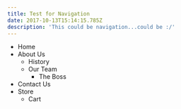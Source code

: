 ```yaml
---
title: Test for Navigation
date: 2017-10-13T15:14:15.785Z
description: 'This could be navigation...could be :/'
---
```

* Home
* About Us
  * History
  * Our Team
    * The Boss
* Contact Us
* Store
  * Cart
